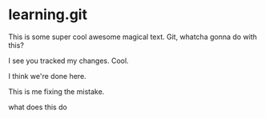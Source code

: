 # learning.git
This is some super cool awesome magical text. 
Git, whatcha gonna do with this?

I see you tracked my changes. Cool.

I think we're done here.

This is me fixing the mistake.

what does this do